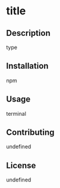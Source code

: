 
# title

## Description
type

## Installation
npm

## Usage
terminal

## Contributing
undefined

## License 
undefined

